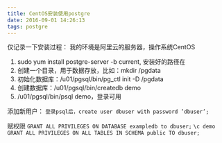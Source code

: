 ```yaml
---
title: CentOS安装使用postgre
date: 2016-09-01 14:26:13
tags: postgre
---
```


仅记录一下安装过程：
我的环境是阿里云的服务器，操作系统CentOS
1. sudo yum install postgre-server -b current, 安装好的路径在
2. 创建一个目录，用于数据存放，比如：mkdir /pgdata
3. 初始化数据库：/u01/pgsql/bin/pg\_ctl init  -D /pgdata
4. 创建数据库：/u01/pgsql/bin/createdb demo
5. /u01/pgsql/bin/psql demo，登录可用

添加新用户：
`登录psql后，create user dbuser with password ’dbuser’;`

赋权限
`GRANT ALL PRIVILEGES ON DATABASE exampledb to dbuser;`
`\c demo`
`GRANT ALL PRIVILEGES ON ALL TABLES IN SCHEMA public TO dbuser;`


